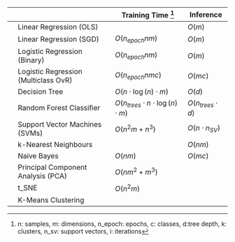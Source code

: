 

|     |                                      | Training Time [^1]         | Inference |
| --- | ------------------------------------ | -------------------------- | --------- |
|     | Linear Regression (OLS)              |                            | $O(m)$    |
|     | Linear Regression (SGD)              | $O(n_{epoch}nm)$           | $O(m)$    |
|     | Logistic Regression (Binary)         | $O(n_{epoch}nm)$           | $O(m)$    |
|     | Logistic Regression (Multiclass OvR) | $O(n_{epoch}nmc)$          | $O(mc)$   |
|     | Decision Tree                        | $O(n\cdot \log(n)\cdot m)$ | $O(d)$          |
|     | Random Forest Classifier             |$O(n_{trees}\cdot n\cdot \log(n)\cdot m)$| $O(n_{trees}\cdot d)$          |
|     | Support Vector Machines (SVMs)       |  $O(n^{2}m+n^{3})$                         |  $O(n\cdot n_{SV})$         |
|     | k-Nearest Neighbours                 |                            |  $O(nm)$         |
|     | Naive Bayes                          | $O(nm)$                    | $O(mc)$   |
|     | Principal Component Analysis (PCA)   | $O(nm^{2}+m^{3})$          |           |
|     | t_SNE                                | $O(n^{2}m)$                |           |
|     | K-Means Clustering                   |                            |           |

[^1]: n: samples, m: dimensions, n_epoch: epochs, c: classes, d:tree depth,  k: clusters, n_sv: support vectors, i: iterations